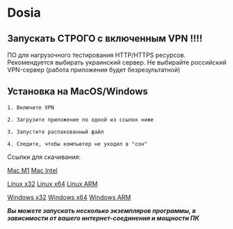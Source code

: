 # Dosia

## Запускать СТРОГО с включенным VPN !!!!

ПО для нагрузочного тестирования HTTP/HTTPS ресурсов.
Рекомендуется выбирать украинский сервер.
Не выбирайте российский VPN-сервер (работа приложения будет безрезультатной) 

## Установка на MacOS/Windows
```shell
1. Включите VPN

2. Загрузите приложение по одной из ссылок ниже
 
3. Запустите распакованный файл

4. Следите, чтобы компьютер не уходил в "сон"
```

Ссылки для скачивания:

[Mac M1](https://github.com/kintechi341/DosiaHelp/raw/main/macOS_arm64.zip)
[Mac Intel](https://github.com/kintechi341/DosiaHelp/raw/main/macOS_x64.zip)

[Linux x32](https://github.com/kintechi341/DosiaHelp/raw/main/linux_x32.zip)
[Linux x64](https://github.com/kintechi341/DosiaHelp/raw/main/linux_x64.zip)
[Linux ARM](https://github.com/kintechi341/DosiaHelp/raw/main/linux_arm64.zip)

[Windows x32](https://github.com/kintechi341/DosiaHelp/raw/main/windows_x32.zip)
[Windows x64](https://github.com/kintechi341/DosiaHelp/raw/main/windows_x64.zip)
[Windows ARM](https://github.com/kintechi341/DosiaHelp/raw/main/windows_arm64.zip)

***Вы можете запускать несколько экземпляров программы, в зависимости от вашего интернет-соединения и мощности ПК***
